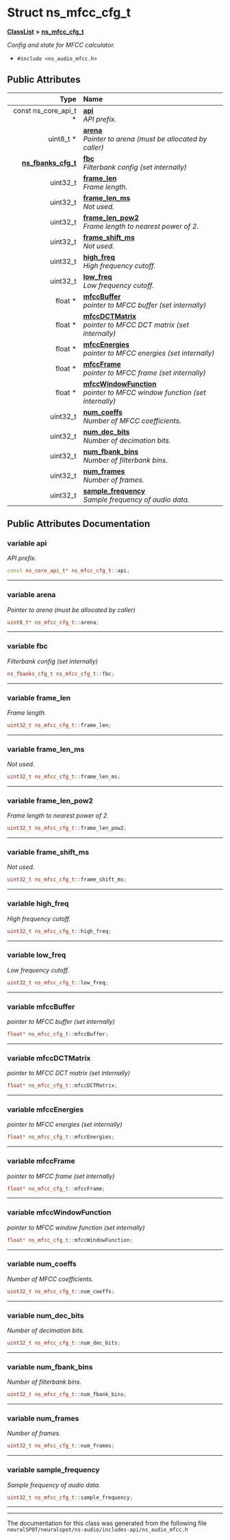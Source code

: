 

# Struct ns\_mfcc\_cfg\_t



[**ClassList**](annotated.md) **>** [**ns\_mfcc\_cfg\_t**](structns__mfcc__cfg__t.md)



_Config and state for MFCC calculator._ 

* `#include <ns_audio_mfcc.h>`





















## Public Attributes

| Type | Name |
| ---: | :--- |
|  const ns\_core\_api\_t \* | [**api**](#variable-api)  <br>_API prefix._  |
|  uint8\_t \* | [**arena**](#variable-arena)  <br>_Pointer to arena (must be allocated by caller)_  |
|  [**ns\_fbanks\_cfg\_t**](structns__fbanks__cfg__t.md) | [**fbc**](#variable-fbc)  <br>_Filterbank config (set internally)_  |
|  uint32\_t | [**frame\_len**](#variable-frame_len)  <br>_Frame length._  |
|  uint32\_t | [**frame\_len\_ms**](#variable-frame_len_ms)  <br>_Not used._  |
|  uint32\_t | [**frame\_len\_pow2**](#variable-frame_len_pow2)  <br>_Frame length to nearest power of 2._  |
|  uint32\_t | [**frame\_shift\_ms**](#variable-frame_shift_ms)  <br>_Not used._  |
|  uint32\_t | [**high\_freq**](#variable-high_freq)  <br>_High frequency cutoff._  |
|  uint32\_t | [**low\_freq**](#variable-low_freq)  <br>_Low frequency cutoff._  |
|  float \* | [**mfccBuffer**](#variable-mfccbuffer)  <br>_pointer to MFCC buffer (set internally)_  |
|  float \* | [**mfccDCTMatrix**](#variable-mfccdctmatrix)  <br>_pointer to MFCC DCT matrix (set internally)_  |
|  float \* | [**mfccEnergies**](#variable-mfccenergies)  <br>_pointer to MFCC energies (set internally)_  |
|  float \* | [**mfccFrame**](#variable-mfccframe)  <br>_pointer to MFCC frame (set internally)_  |
|  float \* | [**mfccWindowFunction**](#variable-mfccwindowfunction)  <br>_pointer to MFCC window function (set internally)_  |
|  uint32\_t | [**num\_coeffs**](#variable-num_coeffs)  <br>_Number of MFCC coefficients._  |
|  uint32\_t | [**num\_dec\_bits**](#variable-num_dec_bits)  <br>_Number of decimation bits._  |
|  uint32\_t | [**num\_fbank\_bins**](#variable-num_fbank_bins)  <br>_Number of filterbank bins._  |
|  uint32\_t | [**num\_frames**](#variable-num_frames)  <br>_Number of frames._  |
|  uint32\_t | [**sample\_frequency**](#variable-sample_frequency)  <br>_Sample frequency of audio data._  |












































## Public Attributes Documentation




### variable api 

_API prefix._ 
```C++
const ns_core_api_t* ns_mfcc_cfg_t::api;
```




<hr>



### variable arena 

_Pointer to arena (must be allocated by caller)_ 
```C++
uint8_t* ns_mfcc_cfg_t::arena;
```




<hr>



### variable fbc 

_Filterbank config (set internally)_ 
```C++
ns_fbanks_cfg_t ns_mfcc_cfg_t::fbc;
```




<hr>



### variable frame\_len 

_Frame length._ 
```C++
uint32_t ns_mfcc_cfg_t::frame_len;
```




<hr>



### variable frame\_len\_ms 

_Not used._ 
```C++
uint32_t ns_mfcc_cfg_t::frame_len_ms;
```




<hr>



### variable frame\_len\_pow2 

_Frame length to nearest power of 2._ 
```C++
uint32_t ns_mfcc_cfg_t::frame_len_pow2;
```




<hr>



### variable frame\_shift\_ms 

_Not used._ 
```C++
uint32_t ns_mfcc_cfg_t::frame_shift_ms;
```




<hr>



### variable high\_freq 

_High frequency cutoff._ 
```C++
uint32_t ns_mfcc_cfg_t::high_freq;
```




<hr>



### variable low\_freq 

_Low frequency cutoff._ 
```C++
uint32_t ns_mfcc_cfg_t::low_freq;
```




<hr>



### variable mfccBuffer 

_pointer to MFCC buffer (set internally)_ 
```C++
float* ns_mfcc_cfg_t::mfccBuffer;
```




<hr>



### variable mfccDCTMatrix 

_pointer to MFCC DCT matrix (set internally)_ 
```C++
float* ns_mfcc_cfg_t::mfccDCTMatrix;
```




<hr>



### variable mfccEnergies 

_pointer to MFCC energies (set internally)_ 
```C++
float* ns_mfcc_cfg_t::mfccEnergies;
```




<hr>



### variable mfccFrame 

_pointer to MFCC frame (set internally)_ 
```C++
float* ns_mfcc_cfg_t::mfccFrame;
```




<hr>



### variable mfccWindowFunction 

_pointer to MFCC window function (set internally)_ 
```C++
float* ns_mfcc_cfg_t::mfccWindowFunction;
```




<hr>



### variable num\_coeffs 

_Number of MFCC coefficients._ 
```C++
uint32_t ns_mfcc_cfg_t::num_coeffs;
```




<hr>



### variable num\_dec\_bits 

_Number of decimation bits._ 
```C++
uint32_t ns_mfcc_cfg_t::num_dec_bits;
```




<hr>



### variable num\_fbank\_bins 

_Number of filterbank bins._ 
```C++
uint32_t ns_mfcc_cfg_t::num_fbank_bins;
```




<hr>



### variable num\_frames 

_Number of frames._ 
```C++
uint32_t ns_mfcc_cfg_t::num_frames;
```




<hr>



### variable sample\_frequency 

_Sample frequency of audio data._ 
```C++
uint32_t ns_mfcc_cfg_t::sample_frequency;
```




<hr>

------------------------------
The documentation for this class was generated from the following file `neuralSPOT/neuralspot/ns-audio/includes-api/ns_audio_mfcc.h`

